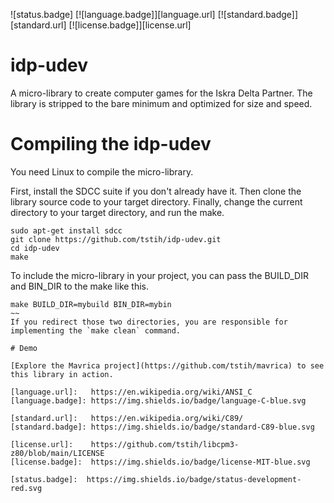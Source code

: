 ![status.badge] [![language.badge]][language.url] [![standard.badge]][standard.url] [![license.badge]][license.url]

# idp-udev

A micro-library to create computer games for the Iskra Delta Partner. The library is stripped to the bare minimum and optimized for size and speed.

# Compiling the idp-udev

You need Linux to compile the micro-library. 

First, install the SDCC suite if you don't already have it. Then clone the library source code to your target directory. Finally, change the current directory to your target directory, and run the make.
~~~
sudo apt-get install sdcc
git clone https://github.com/tstih/idp-udev.git
cd idp-udev
make
~~~
To include the micro-library in your project, you can pass the BUILD_DIR and BIN_DIR to the make like this. 
~~~
make BUILD_DIR=mybuild BIN_DIR=mybin
~~
If you redirect those two directories, you are responsible for implementing the `make clean` command. 

# Demo

[Explore the Mavrica project](https://github.com/tstih/mavrica) to see this library in action.

[language.url]:   https://en.wikipedia.org/wiki/ANSI_C
[language.badge]: https://img.shields.io/badge/language-C-blue.svg

[standard.url]:   https://en.wikipedia.org/wiki/C89/
[standard.badge]: https://img.shields.io/badge/standard-C89-blue.svg

[license.url]:    https://github.com/tstih/libcpm3-z80/blob/main/LICENSE
[license.badge]:  https://img.shields.io/badge/license-MIT-blue.svg

[status.badge]:  https://img.shields.io/badge/status-development-red.svg
